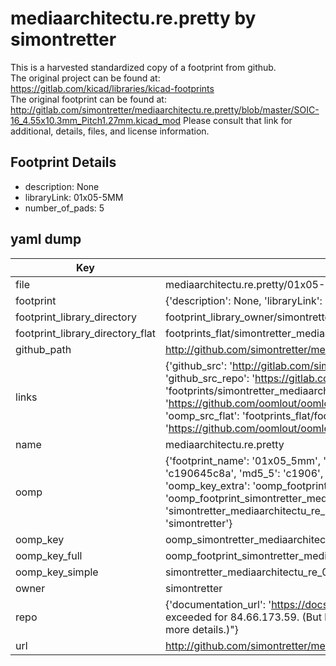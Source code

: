 # mediaarchitectu.re.pretty by simontretter  
This is a harvested standardized copy of a footprint from github.  
The original project can be found at:  
https://gitlab.com/kicad/libraries/kicad-footprints  
The original footprint can be found at:
http://gitlab.com/simontretter/mediaarchitectu.re.pretty/blob/master/SOIC-16_4.55x10.3mm_Pitch1.27mm.kicad_mod
Please consult that link for additional, details, files, and license information.  
## Footprint Details
* description: None  
* libraryLink: 01x05-5MM  
* number_of_pads: 5  
## yaml dump  
| Key | Value |  
| --- | --- |  
| file | mediaarchitectu.re.pretty/01x05-5MM.kicad_mod |  
| footprint | {'description': None, 'libraryLink': '01x05-5MM', 'number_of_pads': 5} |  
| footprint_library_directory | footprint_library_owner/simontretter_mediaarchitectu.re.pretty |  
| footprint_library_directory_flat | footprints_flat/simontretter_mediaarchitectu_re_01x05_5mm/working |  
| github_path | http://github.com/simontretter/mediaarchitectu.re.pretty/blob/master/01x05-5MM.kicad_mod |  
| links | {'github_src': 'http://gitlab.com/simontretter/mediaarchitectu.re.pretty/blob/master/SOIC-16_4.55x10.3mm_Pitch1.27mm.kicad_mod', 'github_src_repo': 'https://gitlab.com/kicad/libraries/kicad-footprints', 'oomp_bot': 'footprints/simontretter_mediaarchitectu_re_01x05_5mm/working', 'oomp_bot_github': 'https://github.com/oomlout/oomlout_oomp_footprint_bot/tree/main/footprints/simontretter_mediaarchitectu_re_01x05_5mm/working', 'oomp_src_flat': 'footprints_flat/footprints_flat/simontretter_mediaarchitectu_re_01x05_5mm/working', 'oomp_src_flat_github': 'https://github.com/oomlout/oomlout_oomp_footprint_src/tree/main/footprints_flat/simontretter_mediaarchitectu_re_01x05_5mm/working'} |  
| name | mediaarchitectu.re.pretty |  
| oomp | {'footprint_name': '01x05_5mm', 'library_name': 'mediaarchitectu_re', 'md5': 'c190645c8a0fd680752cb3ba2a0b5489', 'md5_10': 'c190645c8a', 'md5_5': 'c1906', 'md5_6': 'c19064', 'oomp_key': 'oomp_simontretter_mediaarchitectu_re_01x05_5mm', 'oomp_key_extra': 'oomp_footprint_simontretter_mediaarchitectu_re_01x05_5mm', 'oomp_key_full': 'oomp_footprint_simontretter_mediaarchitectu_re_01x05_5mm_c19064', 'oomp_key_simple': 'simontretter_mediaarchitectu_re_01x05_5mm', 'original_filename': 'mediaarchitectu.re.pretty/01x05-5MM.kicad_mod', 'owner_name': 'simontretter'} |  
| oomp_key | oomp_simontretter_mediaarchitectu_re_01x05_5mm |  
| oomp_key_full | oomp_footprint_simontretter_mediaarchitectu_re_01x05_5mm |  
| oomp_key_simple | simontretter_mediaarchitectu_re_01x05_5mm |  
| owner | simontretter |  
| repo | {'documentation_url': 'https://docs.github.com/rest/overview/resources-in-the-rest-api#rate-limiting', 'message': "API rate limit exceeded for 84.66.173.59. (But here's the good news: Authenticated requests get a higher rate limit. Check out the documentation for more details.)"} |  
| url | http://github.com/simontretter/mediaarchitectu.re.pretty |  

